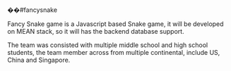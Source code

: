 ��#fancysnake

Fancy Snake game is a Javascript based Snake game, it will be developed on MEAN stack, so it will has the backend database support.

The team was consisted with  multiple middle school and high school students, the team member across from multiple continental, 
include US, China and Singapore.

